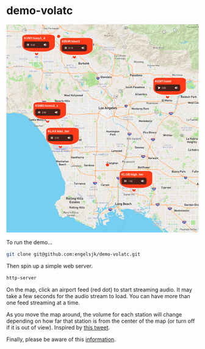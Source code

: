 # demo-volatc

![](volatc.png)

To run the demo...

```bash
git clone git@github.com:engelsjk/demo-volatc.git
```

Then spin up a simple web server.

```bash
http-server
```

On the map, click an airport feed (red dot) to start streaming audio. It may take a few seconds for the audio stream to load. You can have more than one feed streaming at a time.

As you move the map around, the volume for each station will change depending on how far that station is from the center of the map (or turn off if it is out of view). Inspired by [this tweet](https://twitter.com/morganherlocker/status/1519905348995280898).

Finally, please be aware of this [information](https://www.liveatc.net/legal/).

